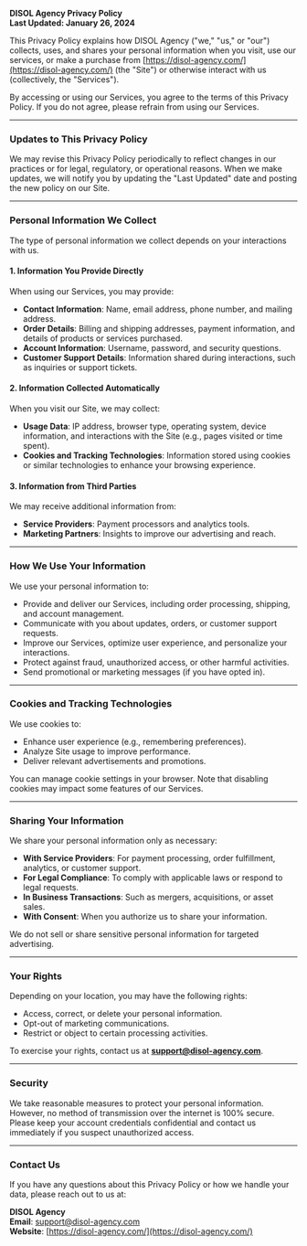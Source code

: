 **DISOL Agency Privacy Policy**  
**Last Updated: January 26, 2024**

This Privacy Policy explains how DISOL Agency ("we," "us," or "our") collects, uses, and shares your personal information when you visit, use our services, or make a purchase from [https://disol-agency.com/](https://disol-agency.com/) (the "Site") or otherwise interact with us (collectively, the "Services").

By accessing or using our Services, you agree to the terms of this Privacy Policy. If you do not agree, please refrain from using our Services.

---

### **Updates to This Privacy Policy**

We may revise this Privacy Policy periodically to reflect changes in our practices or for legal, regulatory, or operational reasons. When we make updates, we will notify you by updating the "Last Updated" date and posting the new policy on our Site.

---

### **Personal Information We Collect**

The type of personal information we collect depends on your interactions with us.

#### **1. Information You Provide Directly**

When using our Services, you may provide:

-   **Contact Information**: Name, email address, phone number, and mailing address.
-   **Order Details**: Billing and shipping addresses, payment information, and details of products or services purchased.
-   **Account Information**: Username, password, and security questions.
-   **Customer Support Details**: Information shared during interactions, such as inquiries or support tickets.

#### **2. Information Collected Automatically**

When you visit our Site, we may collect:

-   **Usage Data**: IP address, browser type, operating system, device information, and interactions with the Site (e.g., pages visited or time spent).
-   **Cookies and Tracking Technologies**: Information stored using cookies or similar technologies to enhance your browsing experience.

#### **3. Information from Third Parties**

We may receive additional information from:

-   **Service Providers**: Payment processors and analytics tools.
-   **Marketing Partners**: Insights to improve our advertising and reach.

---

### **How We Use Your Information**

We use your personal information to:

-   Provide and deliver our Services, including order processing, shipping, and account management.
-   Communicate with you about updates, orders, or customer support requests.
-   Improve our Services, optimize user experience, and personalize your interactions.
-   Protect against fraud, unauthorized access, or other harmful activities.
-   Send promotional or marketing messages (if you have opted in).

---

### **Cookies and Tracking Technologies**

We use cookies to:

-   Enhance user experience (e.g., remembering preferences).
-   Analyze Site usage to improve performance.
-   Deliver relevant advertisements and promotions.

You can manage cookie settings in your browser. Note that disabling cookies may impact some features of our Services.

---

### **Sharing Your Information**

We share your personal information only as necessary:

-   **With Service Providers**: For payment processing, order fulfillment, analytics, or customer support.
-   **For Legal Compliance**: To comply with applicable laws or respond to legal requests.
-   **In Business Transactions**: Such as mergers, acquisitions, or asset sales.
-   **With Consent**: When you authorize us to share your information.

We do not sell or share sensitive personal information for targeted advertising.

---

### **Your Rights**

Depending on your location, you may have the following rights:

-   Access, correct, or delete your personal information.
-   Opt-out of marketing communications.
-   Restrict or object to certain processing activities.

To exercise your rights, contact us at **[support@disol-agency.com](mailto:support@disol-agency.com)**.

---

### **Security**

We take reasonable measures to protect your personal information. However, no method of transmission over the internet is 100% secure. Please keep your account credentials confidential and contact us immediately if you suspect unauthorized access.

---

### **Contact Us**

If you have any questions about this Privacy Policy or how we handle your data, please reach out to us at:

**DISOL Agency**  
**Email**: [support@disol-agency.com](mailto:support@disol-agency.com)  
**Website**: [https://disol-agency.com/](https://disol-agency.com/)
